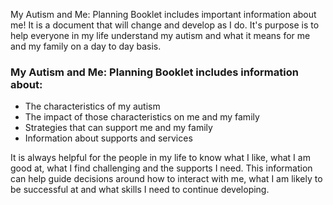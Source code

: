 My Autism and Me: Planning Booklet includes important information about me! It is a document that will change and develop as I do. It's purpose is to help everyone in my life understand my autism and what it means for me and my family on a day to day basis.

### My Autism and Me: Planning Booklet includes information about:

- The characteristics of my autism
- The impact of those characteristics on me and my family
- Strategies that can support me and my family
- Information about supports and services

It is always helpful for the people in my life to know what I like, what I am good at, what I find challenging and the supports I need. This information can help guide decisions around how to interact with me, what I am likely to be successful at and what skills I need to continue developing.
